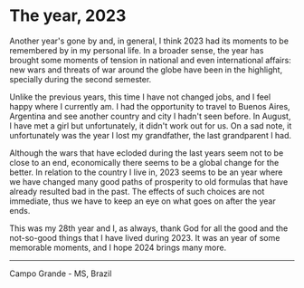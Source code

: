 # The year, 2023

Another year's gone by and, in general, I think 2023 had its moments to be remembered
by in my personal life. In a broader sense, the year has brought some moments of
tension in national and even international affairs: new wars and threats of war
around the globe have been in the highlight, specially during the second semester.

Unlike the previous years, this time I have not changed jobs, and I feel happy where
I currently am. I had the opportunity to travel to Buenos Aires, Argentina and see
another country and city I hadn't seen before. In August, I have met a girl but
unfortunately, it didn't work out for us. On a sad note, it unfortunately was the
year I lost my grandfather, the last grandparent I had.

Although the wars that have ecloded during the last years seem not to be close to
an end, economically there seems to be a global change for the better. In relation
to the country I live in, 2023 seems to be an year where we have changed many good
paths of prosperity to old formulas that have already resulted bad in the past.
The effects of such choices are not immediate, thus we have to keep an eye on what
goes on after the year ends.

This was my 28th year and I, as always, thank God for all the good and the not-so-good
things that I have lived during 2023. It was an year of some memorable moments,
and I hope 2024 brings many more.

---

Campo Grande - MS, Brazil
